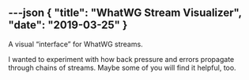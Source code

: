 ---json
{
  "title": "WhatWG Stream Visualizer",
  "date": "2019-03-25"
}
---

A visual “interface” for WhatWG streams.

<!-- more -->

I wanted to experiment with how back pressure and errors propagate through chains of streams. Maybe some of you will find it helpful, too.
